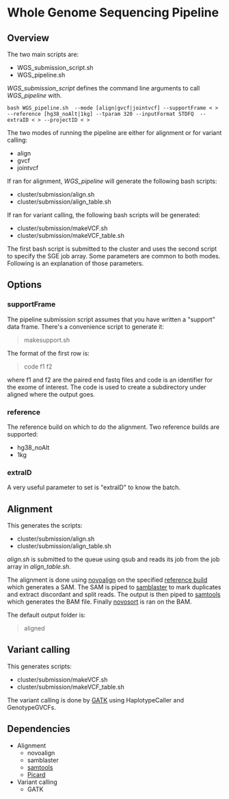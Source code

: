 # Whole Genome Sequencing Pipeline

## Overview
The two main scripts are:
- WGS_submission_script.sh
- WGS_pipeline.sh

*WGS_submission_script* defines the command line arguments to call
*WGS_pipeline*
with.

`
bash WGS_pipeline.sh 
     --mode [align|gvcf|jointvcf]
     --supportFrame < >
     --reference [hg38_noAlt|1kg]
     --tparam 320
     --inputFormat STDFQ 
     --extraID < >
     --projectID < >
`

The two modes of running the pipeline are either for alignment or for variant calling:
- align
- gvcf
- jointvcf

If ran for alignment, *WGS_pipeline* will generate the following bash
scripts:

- cluster/submission/align.sh
- cluster/submission/align_table.sh

If ran for variant calling, the following bash scripts will be generated:

- cluster/submission/makeVCF.sh
- cluster/submission/makeVCF_table.sh

The first bash script is submitted to the cluster and uses the second script to specify the SGE job array.
Some parameters are common to both modes.
Following is an explanation of those parameters.

## Options

### supportFrame

The pipeline submission script assumes that you have written a "support" data frame.
There's a convenience script to generate it:

> makesupport.sh <dir> <ext>

The format of the first row is:

> code f1 f2 

where f1 and f2 are the paired end fastq files and code is an identifier for the exome of interest.
The code is used to create a subdirectory under aligned where the output goes.

### reference

The reference build on which to do the alignment.
Two reference builds are supported:
- hg38_noAlt
- 1kg

### extraID

A very useful parameter to set is "extraID" to know the batch.

## Alignment

This generates the scripts:
 - cluster/submission/align.sh
 - cluster/submission/align_table.sh
 
*align.sh* is submitted to the queue using qsub and reads its job from the job array in *align_table.sh*.

The alignment is done using [novoalign](http://www.novocraft.com/main/page.php?s=novoalign) on the specified [reference build](reference) which generates a SAM.
The SAM is piped to [samblaster](https://github.com/GregoryFaust/samblaster) to mark duplicates and extract discordant and split reads.
The output is then piped to [samtools]() which generates the BAM file.
Finally [novosort]() is ran on the BAM.

The default output folder is:
> aligned

## Variant calling

This generates scripts:
- cluster/submission/makeVCF.sh
- cluster/submission/makeVCF_table.sh

The variant calling is done by [GATK](http://www.broadinstitute.org/partnerships/education/broade/best-practices-variant-calling-gatk) using HaplotypeCaller and GenotypeGVCFs.


## Dependencies

- Alignment
  - novoalign
  - samblaster
  - [samtools]()
  - [Picard]()
- Variant calling
  - GATK

